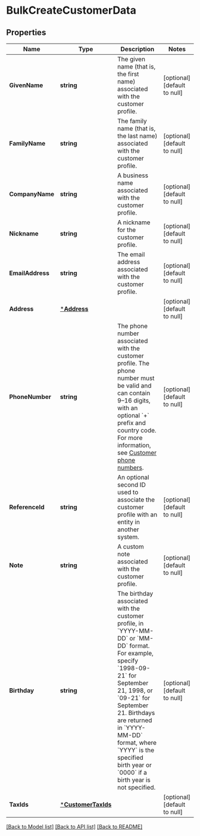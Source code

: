 # BulkCreateCustomerData

## Properties
Name | Type | Description | Notes
------------ | ------------- | ------------- | -------------
**GivenName** | **string** | The given name (that is, the first name) associated with the customer profile. | [optional] [default to null]
**FamilyName** | **string** | The family name (that is, the last name) associated with the customer profile. | [optional] [default to null]
**CompanyName** | **string** | A business name associated with the customer profile. | [optional] [default to null]
**Nickname** | **string** | A nickname for the customer profile. | [optional] [default to null]
**EmailAddress** | **string** | The email address associated with the customer profile. | [optional] [default to null]
**Address** | [***Address**](Address.md) |  | [optional] [default to null]
**PhoneNumber** | **string** | The phone number associated with the customer profile. The phone number must be valid and can contain 9–16 digits, with an optional &#x60;+&#x60; prefix and country code. For more information, see [Customer phone numbers](https://developer.squareup.com/docs/customers-api/use-the-api/keep-records#phone-number). | [optional] [default to null]
**ReferenceId** | **string** | An optional second ID used to associate the customer profile with an entity in another system. | [optional] [default to null]
**Note** | **string** | A custom note associated with the customer profile. | [optional] [default to null]
**Birthday** | **string** | The birthday associated with the customer profile, in &#x60;YYYY-MM-DD&#x60; or &#x60;MM-DD&#x60; format. For example, specify &#x60;1998-09-21&#x60; for September 21, 1998, or &#x60;09-21&#x60; for September 21. Birthdays are returned in &#x60;YYYY-MM-DD&#x60; format, where &#x60;YYYY&#x60; is the specified birth year or &#x60;0000&#x60; if a birth year is not specified. | [optional] [default to null]
**TaxIds** | [***CustomerTaxIds**](CustomerTaxIds.md) |  | [optional] [default to null]

[[Back to Model list]](../README.md#documentation-for-models) [[Back to API list]](../README.md#documentation-for-api-endpoints) [[Back to README]](../README.md)

